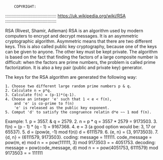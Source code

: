 		COPYRIGHT:
:::::::::::::::::::::::::::::::::::::::::
	https://uk.wikipedia.org/wiki/RSA
:::::::::::::::::::::::::::::::::::::::::


RSA (Rivest, Shamir, Adleman)
RSA is an algorithm used by modern computers to encrypt and decrypt messages.
It is an asymmetric cryptographic algorithm. Asymmetric means that there are two different keys.
This is also called public key cryptography, because one of the keys can be given to anyone.
The other key must be kept private.
The algorithm is based on the fact that finding the factors of a large composite number is difficult:
when the factors are prime numbers, the problem is called prime factorization.
It is also a key pair (public and private key) generator.

The keys for the RSA algorithm are generated the following way:

	1. Choose two different large random prime numbers p & q.
	2. Calculate n = p*q.
	3. Calculate f(n) = (p-1)*(q-1).
	4. Choose an integer 'e' such that 1 < e < f(n),
		and 'e' is co-prime to f(n)
		'e' is released as the public key exponent.
	5. Comput 'd' to satisfy the congruence relatin d*e ~~ 1 mod f(n).

Example:
	1. p = 3557. & q = 2579.
	2. n = p * q = 3557 * 2579 = 9173503.
	3. f(n) = (p - 1) * (q - 1) = 9167368.
	4. e = 3 (a good option would be:  3, 17 or 65537).
	5. d = (pow(e, -1) mod f(n))
	   d = 6111579.
	6. {e, n} = {3, 9173503}.
	7. {d, n} = {6111579, 9173503}.
coding:
	message = 111111.
	code_message = pow(m, e) mod n =
		     = pow(111111, 3) mod 9173503 =
		     = 4051753.
decoding:
	message = pow(code_message, d) mod n =
	        = pow(4051753, 6111579) mod 9173503 =
	        = 111111
